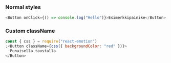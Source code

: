 ### Normal styles

```js
<Button onClick={() => console.log("Hello")}>Esimerkkipainike</Button>
```

### Custom className

```js
const { css } = require("react-emotion")
;<Button className={css({ backgroundColor: "red" })}>
  Punaisella taustalla
</Button>
```
